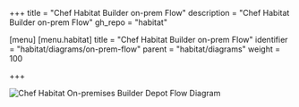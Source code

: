 +++
title = "Chef Habitat Builder on-prem Flow"
description = "Chef Habitat Builder on-prem Flow"
gh_repo = "habitat"

[menu]
  [menu.habitat]
    title = "Chef Habitat Builder on-prem Flow"
    identifier = "habitat/diagrams/on-prem-flow"
    parent = "habitat/diagrams"
    weight = 100

+++

![Chef Habitat On-premises Builder Depot Flow Diagram](/images/habitat/habitat-on-premises-builder-depot-flow.png)

